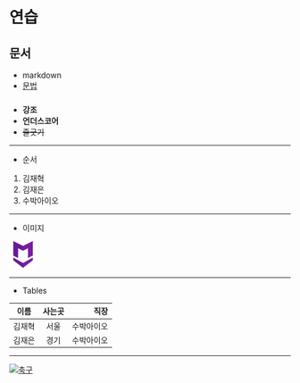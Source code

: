 # 연습
## 문서 
* markdown
* [문법](https://github.com/adam-p/markdown-here/wiki/Markdown-Cheatsheet)
### 
* **강조** 
* __언더스코어__ 
* ~~줄긋기~~ 

----

* 순서
1. 김재혁
1. 김재은
1. 수박아이오
----

* 이미지

![alt text](https://github.com/adam-p/markdown-here/raw/master/src/common/images/icon48.png "Logo Title Text 1")

____

* Tables

| 이름        | 사는곳         | 직장  |
| ------------- |:-------------:| -----:|
| 김재혁      | 서울 | 수박아이오 |
| 김재은      | 경기      |   수박아이오 |

----

[![축구](http://img.youtube.com/vi/1kWCRUdYg8w/0.jpg)](https://youtu.be/1kWCRUdYg8wE)

